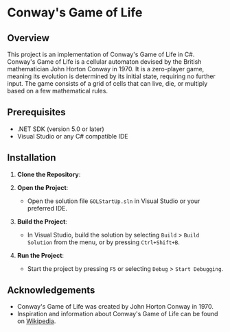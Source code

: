 # Conway's Game of Life

## Overview

This project is an implementation of Conway's Game of Life in C#. Conway's Game of Life is a cellular automaton devised by the British mathematician John Horton Conway in 1970. It is a zero-player game, meaning its evolution is determined by its initial state, requiring no further input. The game consists of a grid of cells that can live, die, or multiply based on a few mathematical rules.

## Prerequisites

- .NET SDK (version 5.0 or later)
- Visual Studio or any C# compatible IDE

## Installation

1. **Clone the Repository**:

2. **Open the Project**:
   - Open the solution file `GOLStartUp.sln` in Visual Studio or your preferred IDE.

3. **Build the Project**:
   - In Visual Studio, build the solution by selecting `Build` > `Build Solution` from the menu, or by pressing `Ctrl+Shift+B`.

4. **Run the Project**:
   - Start the project by pressing `F5` or selecting `Debug` > `Start Debugging`.

## Acknowledgements

- Conway's Game of Life was created by John Horton Conway in 1970.
- Inspiration and information about Conway's Game of Life can be found on [Wikipedia](https://en.wikipedia.org/wiki/Conway%27s_Game_of_Life).
